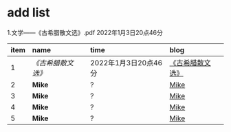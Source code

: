# add list  
1.文学——《古希腊散文选》.pdf  2022年1月3日20点46分 

| item  |     name     | time |             blog                |  
| :-- | :------------ | :--- | :------------------------------- |  
| 1 | _《古希腊散文选》_ |  2022年1月3日20点46分 | [《古希腊散文选》](link) |  
|2 | __Mike__     |  ? | [Mike](link)          |  
| 3 | __Mike__     |  ? | [Mike](link)          |  
| 4 | __Mike__     |  ? | [Mike](link)          |  
| 5 | __Mike__     |  ? | [Mike](link)          |  
